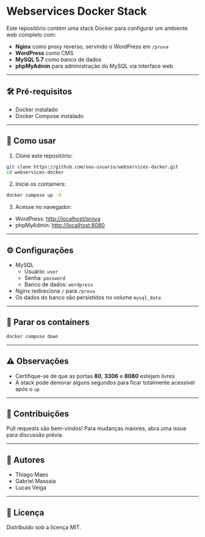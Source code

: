 # Webservices Docker Stack

Este repositório contém uma stack Docker para configurar um ambiente web completo com:

- **Nginx** como proxy reverso, servindo o WordPress em `/prova`
- **WordPress** como CMS
- **MySQL 5.7** como banco de dados
- **phpMyAdmin** para administração do MySQL via interface web

---

## 🛠 Pré-requisitos

- Docker instalado
- Docker Compose instalado

---

## 🚀 Como usar

1. Clone este repositório:
```bash
git clone https://github.com/seu-usuario/webservices-docker.git
cd webservices-docker
```

2. Inicie os containers:
```bash
docker compose up -d
```

3. Acesse no navegador:
- WordPress: [http://localhost/prova](http://localhost/prova)
- phpMyAdmin: [http://localhost:8080](http://localhost:8080)

---

## ⚙️ Configurações

- MySQL
  - Usuário: `user`
  - Senha: `password`
  - Banco de dados: `wordpress`
- Nginx redireciona `/` para `/prova`
- Os dados do banco são persistidos no volume `mysql_data`

---

## 🛑 Parar os containers

```bash
docker compose down
```

---

## ⚠️ Observações

- Certifique-se de que as portas **80**, **3306** e **8080** estejam livres
- A stack pode demorar alguns segundos para ficar totalmente acessível após o `up`

---

## 🤝 Contribuições

Pull requests são bem-vindos! Para mudanças maiores, abra uma issue para discussão prévia.

---

## 👥 Autores

- Thiago Maes  
- Gabriel Massaia  
- Lucas Veiga  

---

## 📄 Licença

Distribuído sob a licença MIT.
